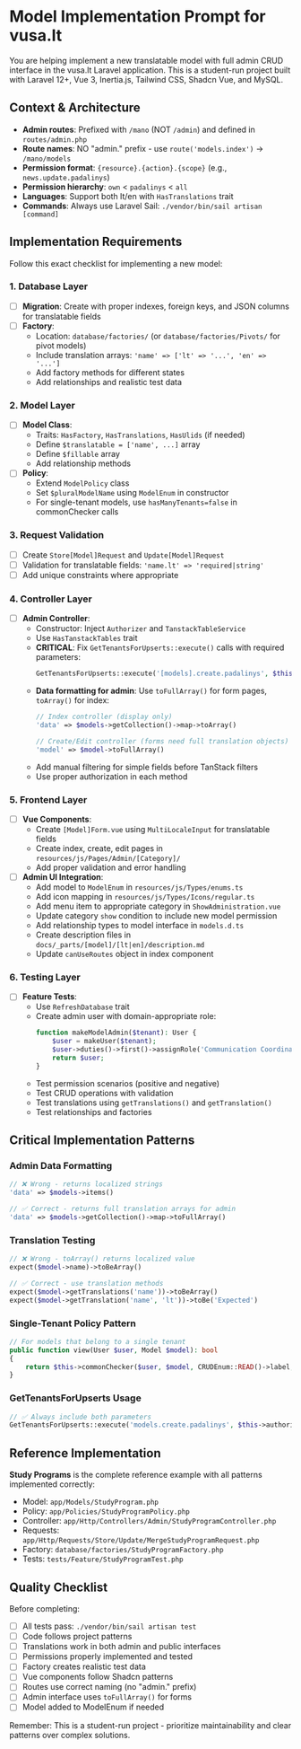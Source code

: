 # Model Implementation Prompt for vusa.lt

You are helping implement a new translatable model with full admin CRUD interface in the vusa.lt Laravel application. This is a student-run project built with Laravel 12+, Vue 3, Inertia.js, Tailwind CSS, Shadcn Vue, and MySQL.

## Context & Architecture

- **Admin routes**: Prefixed with `/mano` (NOT `/admin`) and defined in `routes/admin.php`
- **Route names**: NO "admin." prefix - use `route('models.index')` → `/mano/models`
- **Permission format**: `{resource}.{action}.{scope}` (e.g., `news.update.padalinys`)
- **Permission hierarchy**: `own` < `padalinys` < `all`
- **Languages**: Support both lt/en with `HasTranslations` trait
- **Commands**: Always use Laravel Sail: `./vendor/bin/sail artisan [command]`

## Implementation Requirements

Follow this exact checklist for implementing a new model:

### 1. Database Layer
- [ ] **Migration**: Create with proper indexes, foreign keys, and JSON columns for translatable fields
- [ ] **Factory**: 
  - Location: `database/factories/` (or `database/factories/Pivots/` for pivot models)
  - Include translation arrays: `'name' => ['lt' => '...', 'en' => '...']`
  - Add factory methods for different states
  - Add relationships and realistic test data

### 2. Model Layer
- [ ] **Model Class**:
  - Traits: `HasFactory`, `HasTranslations`, `HasUlids` (if needed)
  - Define `$translatable = ['name', ...]` array
  - Define `$fillable` array
  - Add relationship methods
- [ ] **Policy**:
  - Extend `ModelPolicy` class
  - Set `$pluralModelName` using `ModelEnum` in constructor
  - For single-tenant models, use `hasManyTenants=false` in commonChecker calls

### 3. Request Validation
- [ ] Create `Store[Model]Request` and `Update[Model]Request`
- [ ] Validation for translatable fields: `'name.lt' => 'required|string'`
- [ ] Add unique constraints where appropriate

### 4. Controller Layer
- [ ] **Admin Controller**:
  - Constructor: Inject `Authorizer` and `TanstackTableService`
  - Use `HasTanstackTables` trait
  - **CRITICAL**: Fix `GetTenantsForUpserts::execute()` calls with required parameters:
    ```php
    GetTenantsForUpserts::execute('[models].create.padalinys', $this->authorizer)
    ```
  - **Data formatting for admin**: Use `toFullArray()` for form pages, `toArray()` for index:
    ```php
    // Index controller (display only)
    'data' => $models->getCollection()->map->toArray()
    
    // Create/Edit controller (forms need full translation objects)  
    'model' => $model->toFullArray()
    ```
  - Add manual filtering for simple fields before TanStack filters
  - Use proper authorization in each method

### 5. Frontend Layer
- [ ] **Vue Components**:
  - Create `[Model]Form.vue` using `MultiLocaleInput` for translatable fields
  - Create index, create, edit pages in `resources/js/Pages/Admin/[Category]/`
  - Add proper validation and error handling
- [ ] **Admin UI Integration**:
  - Add model to `ModelEnum` in `resources/js/Types/enums.ts`
  - Add icon mapping in `resources/js/Types/Icons/regular.ts`
  - Add menu item to appropriate category in `ShowAdministration.vue`
  - Update category `show` condition to include new model permission
  - Add relationship types to model interface in `models.d.ts`
  - Create description files in `docs/_parts/[model]/[lt|en]/description.md`
  - Update `canUseRoutes` object in index component

### 6. Testing Layer
- [ ] **Feature Tests**:
  - Use `RefreshDatabase` trait
  - Create admin user with domain-appropriate role:
    ```php
    function makeModelAdmin($tenant): User {
        $user = makeUser($tenant);
        $user->duties()->first()->assignRole('Communication Coordinator'); // For duties/content
        return $user;
    }
    ```
  - Test permission scenarios (positive and negative)
  - Test CRUD operations with validation
  - Test translations using `getTranslations()` and `getTranslation()`
  - Test relationships and factories

## Critical Implementation Patterns

### Admin Data Formatting
```php
// ❌ Wrong - returns localized strings
'data' => $models->items()

// ✅ Correct - returns full translation arrays for admin
'data' => $models->getCollection()->map->toFullArray()
```

### Translation Testing
```php
// ❌ Wrong - toArray() returns localized value
expect($model->name)->toBeArray()

// ✅ Correct - use translation methods
expect($model->getTranslations('name'))->toBeArray()
expect($model->getTranslation('name', 'lt'))->toBe('Expected')
```

### Single-Tenant Policy Pattern
```php
// For models that belong to a single tenant
public function view(User $user, Model $model): bool
{
    return $this->commonChecker($user, $model, CRUDEnum::READ()->label, null, false);
}
```

### GetTenantsForUpserts Usage
```php
// ✅ Always include both parameters
GetTenantsForUpserts::execute('models.create.padalinys', $this->authorizer)
```

## Reference Implementation

**Study Programs** is the complete reference example with all patterns implemented correctly:
- Model: `app/Models/StudyProgram.php`
- Policy: `app/Policies/StudyProgramPolicy.php` 
- Controller: `app/Http/Controllers/Admin/StudyProgramController.php`
- Requests: `app/Http/Requests/Store/Update/MergeStudyProgramRequest.php`
- Factory: `database/factories/StudyProgramFactory.php`
- Tests: `tests/Feature/StudyProgramTest.php`

## Quality Checklist

Before completing:
- [ ] All tests pass: `./vendor/bin/sail artisan test`
- [ ] Code follows project patterns
- [ ] Translations work in both admin and public interfaces
- [ ] Permissions properly implemented and tested
- [ ] Factory creates realistic test data
- [ ] Vue components follow Shadcn patterns
- [ ] Routes use correct naming (no "admin." prefix)
- [ ] Admin interface uses `toFullArray()` for forms
- [ ] Model added to ModelEnum if needed

Remember: This is a student-run project - prioritize maintainability and clear patterns over complex solutions.
